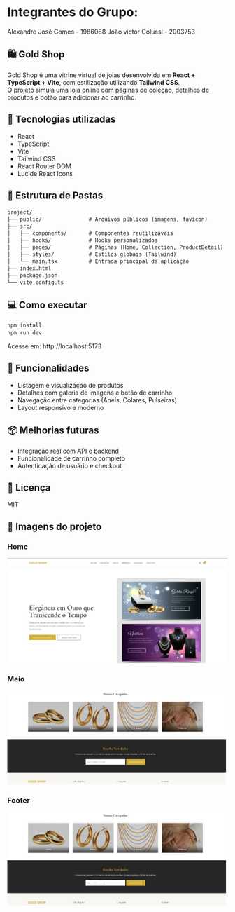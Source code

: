 # Integrantes do Grupo:
Alexandre José Gomes - 1986088
João victor Colussi - 2003753

## 🛍️ Gold Shop

Gold Shop é uma vitrine virtual de joias desenvolvida em **React + TypeScript + Vite**, com estilização utilizando **Tailwind CSS**.  
O projeto simula uma loja online com páginas de coleção, detalhes de produtos e botão para adicionar ao carrinho.

## 🚀 Tecnologias utilizadas

- React
- TypeScript
- Vite
- Tailwind CSS
- React Router DOM
- Lucide React Icons

## 📁 Estrutura de Pastas

```
project/
├── public/               # Arquivos públicos (imagens, favicon)
├── src/
│   ├── components/       # Componentes reutilizáveis
│   ├── hooks/            # Hooks personalizados
│   ├── pages/            # Páginas (Home, Collection, ProductDetail)
│   ├── styles/           # Estilos globais (Tailwind)
│   └── main.tsx          # Entrada principal da aplicação
├── index.html
├── package.json
└── vite.config.ts
```

## 💻 Como executar

```bash
npm install
npm run dev
```

Acesse em: http://localhost:5173

## 🧪 Funcionalidades

- Listagem e visualização de produtos
- Detalhes com galeria de imagens e botão de carrinho
- Navegação entre categorias (Aneis, Colares, Pulseiras)
- Layout responsivo e moderno

## 📦 Melhorias futuras

- Integração real com API e backend
- Funcionalidade de carrinho completo
- Autenticação de usuário e checkout

## 📝 Licença

MIT 


## 📝 Imagens do projeto

### Home
![Home](./assets/Home.png)

### Meio
![Meio](./assets/Meio.png)

### Footer
![Footer](./assets/Footer.png)
